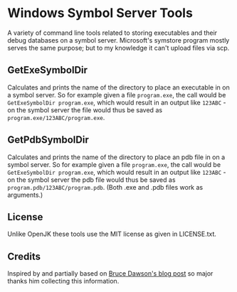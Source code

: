 # Windows Symbol Server Tools

A variety of command line tools related to storing executables and their debug databases on a symbol server. Microsoft's symstore program mostly serves the same purpose; but to my knowledge it can't upload files via scp.

## GetExeSymbolDir

Calculates and prints the name of the directory to place an executable in on a symbol server. So for example given a file `program.exe`, the call would be `GetExeSymbolDir program.exe`, which would result in an output like `123ABC` - on the symbol server the file would thus be saved as `program.exe/123ABC/program.exe`.

## GetPdbSymbolDir

Calculates and prints the name of the directory to place an pdb file in on a symbol server. So for example given a file `program.exe`, the call would be `GetExeSymbolDir program.exe`, which would result in an output like `123ABC` - on the symbol server the pdb file would thus be saved as `program.pdb/123ABC/program.pdb`. (Both .exe and .pdb files work as arguments.)

## License

Unlike OpenJK these tools use the MIT license as given in LICENSE.txt.

## Credits

Inspired by and partially based on [Bruce Dawson's blog post](https://randomascii.wordpress.com/2013/03/09/symbols-the-microsoft-way/) so major thanks him collecting this information.